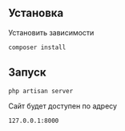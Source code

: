 ## Установка


Установить зависимости

```sh
composer install
```

## Запуск
```sh
php artisan server
```

Сайт будет доступен по адресу
```sh
127.0.0.1:8000
```

